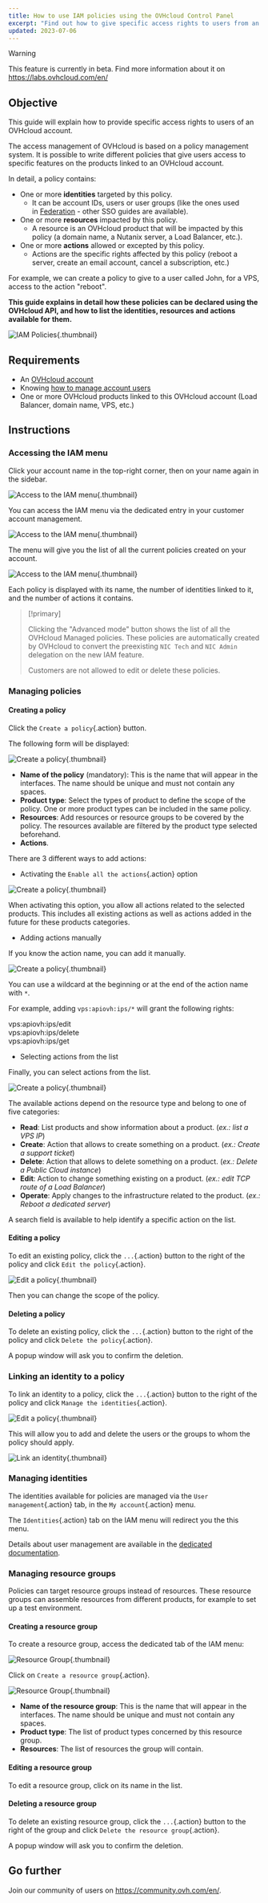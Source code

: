 ```yaml
---
title: How to use IAM policies using the OVHcloud Control Panel
excerpt: "Find out how to give specific access rights to users from an OVHcloud account"
updated: 2023-07-06
---
```


> [!warning]
>
> This feature is currently in beta. Find more information about it on <https://labs.ovhcloud.com/en/>
>

## Objective

This guide will explain how to provide specific access rights to users of an OVHcloud account.

The access management of OVHcloud is based on a policy management system. It is possible to write different policies that give users access to specific features on the products linked to an OVHcloud account.

In detail, a policy contains:

- One or more **identities** targeted by this policy. 
    - It can be account IDs, users or user groups (like the ones used in [Federation](/pages/account/customer/ovhcloud-account-connect-saml-adfs) - other SSO guides are available). 
- One or more **resources** impacted by this policy. 
    - A resource is an OVHcloud product that will be impacted by this policy (a domain name, a Nutanix server, a Load Balancer, etc.).
- One or more **actions** allowed or excepted by this policy.
    - Actions are the specific rights affected by this policy (reboot a server, create an email account, cancel a subscription, etc.)
 
For example, we can create a policy to give to a user called John, for a VPS, access to the action "reboot".

**This guide explains in detail how these policies can be declared using the OVHcloud API, and how to list the identities, resources and actions available for them.**

![IAM Policies](images/iam_policies.png){.thumbnail}

## Requirements

- An [OVHcloud account](/pages/account/customer/ovhcloud-account-creation)
- Knowing [how to manage account users](/pages/account/customer/ovhcloud-users-management)
- One or more OVHcloud products linked to this OVHcloud account (Load Balancer, domain name, VPS, etc.)

## Instructions

### Accessing the IAM menu

Click your account name in the top-right corner, then on your name again in the sidebar.

![Access to the IAM menu](images/access_to_the_IAM_menu_01.png){.thumbnail}

You can access the IAM menu via the dedicated entry in your customer account management.

![Access to the IAM menu](images/access_to_the_IAM_menu_02.png){.thumbnail}

The menu will give you the list of all the current policies created on your account.

![Access to the IAM menu](images/access_to_the_IAM_menu_03.png){.thumbnail}

Each policy is displayed with its name, the number of identities linked to it, and the number of actions it contains.

> [!primary]
>
> Clicking the "Advanced mode" button shows the list of all the OVHcloud Managed policies. These policies are automatically created by OVHcloud to convert the preexisting `NIC Tech` and `NIC Admin` delegation on the new IAM feature. 
>
> Customers are not allowed to edit or delete these policies.

### Managing policies

#### Creating a policy

Click the `Create a policy`{.action} button.

The following form will be displayed:

![Create a policy](images/create_a_policy_01.png){.thumbnail}

- **Name of the policy** (mandatory): This is the name that will appear in the interfaces. The name should be unique and must not contain any spaces.
- **Product type**: Select the types of product to define the scope of the policy. One or more product types can be included in the same policy.
- **Resources**: Add resources or resource groups to be covered by the policy. The resources available are filtered by the product type selected beforehand.
- **Actions**.

There are 3 different ways to add actions:

- Activating the `Enable all the actions`{.action} option

![Create a policy](images/create_a_policy_02.png){.thumbnail}

When activating this option, you allow all actions related to the selected products. This includes all existing actions as well as actions added in the future for these products categories.

- Adding actions manually

If you know the action name, you can add it manually.

![Create a policy](images/create_a_policy_03.png){.thumbnail}

You can use a wildcard at the beginning or at the end of the action name with `*`.

For example, adding `vps:apiovh:ips/*` will grant the following rights:

vps:apiovh:ips/edit <br>
vps:apiovh:ips/delete <br>
vps:apiovh:ips/get <br>

- Selecting actions from the list

Finally, you can select actions from the list.

![Create a policy](images/create_a_policy_04.png){.thumbnail}

The available actions depend on the resource type and belong to one of five categories:

- **Read**: List products and show information about a product. (*ex.: list a VPS IP*)
- **Create**: Action that allows to create something on a product. (*ex.: Create a support ticket*)
- **Delete**: Action that allows to delete something on a product. (*ex.: Delete a Public Cloud instance*)
- **Edit**: Action to change something existing on a product. (*ex.: edit TCP route of a Load Balancer*)
- **Operate**: Apply changes to the infrastructure related to the product. (*ex.: Reboot a dedicated server*)

A search field is available to help identify a specific action on the list.

#### Editing a policy

To edit an existing policy, click the `...`{.action} button to the right of the policy and click `Edit the policy`{.action}.

![Edit a policy](images/editing_a_policy.png){.thumbnail}

Then you can change the scope of the policy.

#### Deleting a policy

To delete an existing policy, click the `...`{.action} button to the right of the policy and click `Delete the policy`{.action}.

A popup window will ask you to confirm the deletion.

### Linking an identity to a policy

To link an identity to a policy, click the `...`{.action} button to the right of the policy and click `Manage the identities`{.action}.

![Edit a policy](images/editing_a_policy.png){.thumbnail}

This will allow you to add and delete the users or the groups to whom the policy should apply.

![Link an identity](images/link_identity_to_policy.png){.thumbnail}

### Managing identities

The identities available for policies are managed via the `User management`{.action} tab, in the `My account`{.action} menu.

The `Identities`{.action} tab on the IAM menu will redirect you the this menu.

Details about user management are available in the [dedicated documentation](/pages/account/customer/ovhcloud-users-management).

### Managing resource groups

Policies can target resource groups instead of resources. These resource groups can assemble resources from different products, for example to set up a test environment.

#### Creating a resource group

To create a resource group, access the dedicated tab of the IAM menu:

![Resource Group](images/resource_groups.png){.thumbnail}

Click on `Create a resource group`{.action}.

![Resource Group](images/resource_groups_form.png){.thumbnail}

- **Name of the resource group**: This is the name that will appear in the interfaces. The name should be unique and must not contain any spaces.
- **Product type**: The list of product types concerned by this resource group.
- **Resources**: The list of resources the group will contain.

#### Editing a resource group

To edit a resource group, click on its name in the list.

#### Deleting a resource group

To delete an existing resource group, click the `...`{.action} button to the right of the group and click `Delete the resource group`{.action}.

A popup window will ask you to confirm the deletion.

## Go further

Join our community of users on <https://community.ovh.com/en/>.
